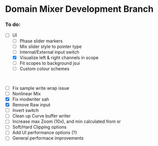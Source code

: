 # Domain Mixer Development Branch

### To do:

- [ ] UI
  - [ ] Phase slider markers
  - [ ] Mix slider style to pointer type 
  - [ ] Internal/External input switch
  - [x] Visualize left & right channels in scope 
  - [ ] Fit scopes to background jsui
  - [ ] Custom colour schemes
  
<br>

- [ ] Fix sample write wrap issue
- [ ] Nonlinear Mix 
- [x] Fix modwriter sah 
- [x] Remove Raw input
- [ ] Invert switch
- [ ] Clean up Curve buffer writer
- [ ] Increase max Zoom (10x), and min calculated from sr
- [ ] Soft/Hard Clipping options
- [ ] Add UI performance options (?)
- [ ] General performace improvements 
